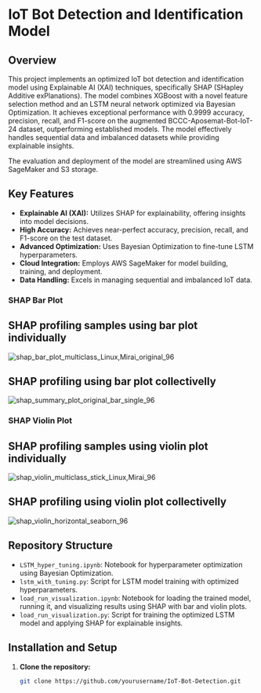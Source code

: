 # IoT Bot Detection and Identification Model

## Overview

This project implements an optimized IoT bot detection and identification model using Explainable AI (XAI) techniques, specifically SHAP (SHapley Additive exPlanations). The model combines XGBoost with a novel feature selection method and an LSTM neural network optimized via Bayesian Optimization. It achieves exceptional performance with 0.9999 accuracy, precision, recall, and F1-score on the augmented BCCC-Aposemat-Bot-IoT-24 dataset, outperforming established models. The model effectively handles sequential data and imbalanced datasets while providing explainable insights.

The evaluation and deployment of the model are streamlined using AWS SageMaker and S3 storage.

## Key Features

- **Explainable AI (XAI):** Utilizes SHAP for explainability, offering insights into model decisions.
- **High Accuracy:** Achieves near-perfect accuracy, precision, recall, and F1-score on the test dataset.
- **Advanced Optimization:** Uses Bayesian Optimization to fine-tune LSTM hyperparameters.
- **Cloud Integration:** Employs AWS SageMaker for model building, training, and deployment.
- **Data Handling:** Excels in managing sequential and imbalanced IoT data.

### SHAP Bar Plot
## SHAP profiling samples using bar plot individually 
![shap_bar_plot_multiclass_Linux,Mirai_original_96](https://github.com/user-attachments/assets/e44a35fc-14ad-4901-806b-214394866a9a)
## SHAP profiling using bar plot collectivelly
![shap_summary_plot_original_bar_single_96](https://github.com/user-attachments/assets/3420c0be-14cd-4767-a749-b53a69bd604e)


### SHAP Violin Plot
## SHAP profiling samples using violin plot individually 
![shap_violin_multiclass_stick_Linux,Mirai_96](https://github.com/user-attachments/assets/e34e1184-8f05-4e8a-ba7c-42ba086e4a28)

## SHAP profiling using violin plot collectivelly
![shap_violin_horizontal_seaborn_96](https://github.com/user-attachments/assets/286bea35-4092-4c70-9aa9-ff56dbc553ee)


## Repository Structure

- `LSTM_hyper_tuning.ipynb`: Notebook for hyperparameter optimization using Bayesian Optimization.
- `lstm_with_tuning.py`: Script for LSTM model training with optimized hyperparameters.
- `load_run_visualization.ipynb`: Notebook for loading the trained model, running it, and visualizing results using SHAP with bar and violin plots.
- `load_run_visualization.py`: Script for training the optimized LSTM model and applying SHAP for explainable insights.

## Installation and Setup

1. **Clone the repository:**

   ```bash
   git clone https://github.com/yourusername/IoT-Bot-Detection.git
 
